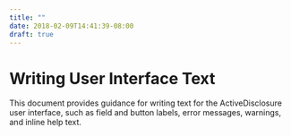 ```yaml
---
title: ""
date: 2018-02-09T14:41:39-08:00
draft: true
---
```


# Writing User Interface Text

This document provides guidance for writing text for the ActiveDisclosure user interface, such as field and button labels, error messages, warnings, and inline help text.

